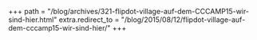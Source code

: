 +++
path = "/blog/archives/321-flipdot-village-auf-dem-CCCAMP15-wir-sind-hier.html"
extra.redirect_to = "/blog/2015/08/12/flipdot-village-auf-dem-cccamp15-wir-sind-hier/"
+++
